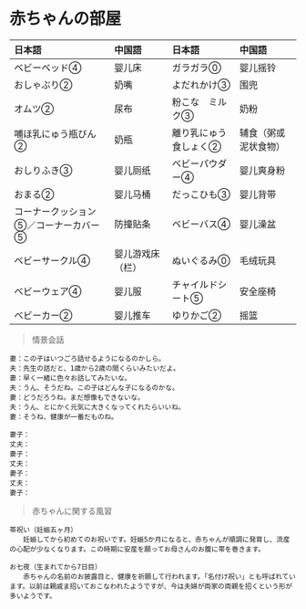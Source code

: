 # 赤ちゃんの部屋

| 日本語                                            | 中国語           | 日本語                             | 中国語               |
| :------------------------------------------------ | :--------------- | :--------------------------------- | :------------------- |
| <ruby>ベビーベッド④</ruby>                        | 婴儿床           | <ruby>ガラガラ⓪</ruby>             | 婴儿摇铃             |
| <ruby>おしゃぶり②</ruby>                          | 奶嘴             | <ruby>よだれかけ③</ruby>           | 围兜                 |
| <ruby>オムツ②</ruby>                              | 尿布             | <ruby>粉こな　ミルク③</ruby>       | 奶粉                 |
| <ruby>哺ほ乳にゅう瓶びん②</ruby>                  | 奶瓶             | <ruby>離り乳にゅう食しょく②</ruby> | 辅食（粥或泥状食物） |
| <ruby>おしりふき③</ruby>                          | 婴儿厕纸         | <ruby>ベビーパウダー④</ruby>       | 婴儿爽身粉           |
| <ruby>おまる②</ruby>                              | 婴儿马桶         | <ruby>だっこひも③</ruby>           | 婴儿背带             |
| <ruby>コーナークッション⑤／コーナーカバー⑤</ruby> | 防撞贴条         | <ruby>ベビーバス④</ruby>           | 婴儿澡盆             |
| <ruby>ベビーサークル④</ruby>                      | 婴儿游戏床（栏） | <ruby>ぬいぐるみ⓪</ruby>           | 毛绒玩具             |
| <ruby>ベビーウェア④</ruby>                        | 婴儿服           | <ruby>チャイルドシート⑤</ruby>     | 安全座椅             |
| <ruby>ベビーカー②</ruby>                          | 婴儿推车         | <ruby>ゆりかご②</ruby>             | 摇篮                 |

> 情景会話
```text
妻：この子はいつごろ話せるようになるのかしら。
夫：先生の話だと、1歳から2歳の間くらいみたいだよ。
妻：早く一緒に色々お話してみたいな。
夫：うん、そうだね。この子はどんな子になるのかな。
妻：どうだろうね。まだ想像もできないな。
夫：うん、とにかく元気に大きくなってくれたらいいね。
妻：そうね、健康が一番だものね。

妻子：
丈夫：
妻子：
丈夫：
妻子：
丈夫：
妻子：
```

> 赤ちゃんに関する風習
```text
帯祝い（妊娠五ヶ月）
　　妊娠してから初めてのお祝いです。妊娠5か月になると、赤ちゃんが順調に発育し、流産の心配が少なくなります。この時期に安産を願ってお母さんのお腹に帯を巻きます。

お七夜（生まれてから7日目）
　　赤ちゃんの名前のお披露目と、健康を祈願して行われます。「名付け祝い」とも呼ばれています。以前は親戚ま招いておこなわれたようですが、今は夫婦が両家の両親を招くという形が多いようです。
```
